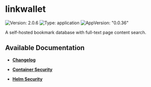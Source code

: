 # linkwallet

![Version: 2.0.6](https://img.shields.io/badge/Version-2.0.6-informational?style=flat-square) ![Type: application](https://img.shields.io/badge/Type-application-informational?style=flat-square) ![AppVersion: "0.0.36"](https://img.shields.io/badge/AppVersion-"0.0.36"-informational?style=flat-square)

A self-hosted bookmark database with full-text page content search.

## Available Documentation

- [**Changelog**](CHANGELOG)

- [**Container Security**](container-security)

- [**Helm Security**](helm-security)

